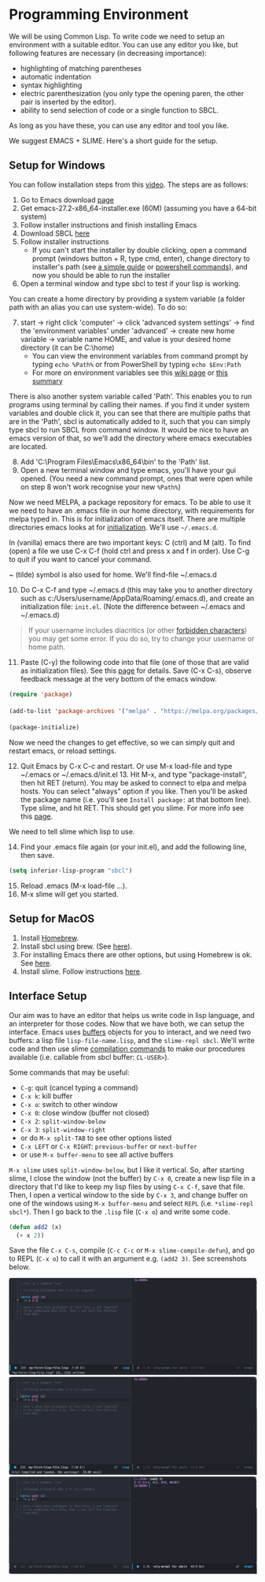 # Programming Environment

We will be using Common Lisp. To write code we need to setup an environment with a suitable editor. You can use any editor you like, but following features are necessary (in decreasing importance):

* highlighting of matching parentheses
* automatic indentation
* syntax highlighting
* electric parenthesization (you only type the opening paren, the other pair is inserted by the editor).
* ability to send selection of code or a single function to SBCL.

As long as you have these, you can use any editor and tool you like.

We suggest EMACS + SLIME. Here's a short guide for the setup.

## Setup for Windows
You can follow installation steps from this [video](https://www.youtube.com/watch?v=VnWVu8VVDbI&t=2s).
The steps are as follows:
1. Go to Emacs download [page](https://ftp.gnu.org/gnu/emacs/windows/emacs-27/)
2. Get emacs-27.2-x86_64-installer.exe (60M) (assuming you have a 64-bit system)
3. Follow installer instructions and finish installing Emacs
4. Download SBCL [here](http://prdownloads.sourceforge.net/sbcl/sbcl-2.2.2-x86-windows-binary.msi)
5. Follow installer instructions
    - If you can't start the installer by double clicking, open a command prompt (windows button + R, type cmd, enter), change directory to installer's path (see [a simple guide](https://www3.ntu.edu.sg/home/ehchua/programming/howto/CMD_Survival.html#:~:text=To%20change%20current%20working%20directory,directory%20under%20the%20current%20drive.) or [powershell commands](https://devblogs.microsoft.com/scripting/table-of-basic-powershell-commands/)), and now you should be able to run the installer
6. Open a terminal window and type sbcl to test if your lisp is working.

You can create a home directory by providing a system variable (a folder path with an alias you can use system-wide). To do so:

7. start -> right click 'computer' -> click 'advanced system settings' -> find the 'environment variables' under 'advanced' -> create new home variable -> variable name HOME, and value is your desired home directory (it can be C:\home)
    - You can view the environment variables from command prompt by typing `echo %Path%` or from PowerShell by typing `echo $Env:Path`
    - For more on environment variables see this [wiki page](https://en.wikipedia.org/wiki/Environment_variable) or [this summary](https://www3.ntu.edu.sg/home/ehchua/programming/howto/Environment_Variables.html#:~:text=2.2%20Set%2FUnset%2FChange%20an,it%20to%20an%20empty%20string.)
    

There is also another system variable called 'Path'. This enables you to run programs using terminal by calling their names. if you find it under system variables and double click it, you can see that there are multiple paths that are in the 'Path', sbcl is automatically added to it, such that you can simply type sbcl to run SBCL from command window. It would be nice to have an emacs version of that, so we'll add the directory where emacs executables are located.

8. Add 'C:\Program Files\Emacs\x86_64\bin' to the 'Path' list.
9. Open a new terminal window and type emacs, you'll have your gui opened. (You need a new command prompt, ones that were open while on step 8 won't work recognise your new `%Path%`)

Now we need MELPA, a package repository for emacs. To be able to use it we need to have an .emacs file in our home directory, with requirements for melpa typed in. This is for initialization of emacs itself. There are multiple directories emacs looks at for [initialization](https://www.gnu.org/software/emacs/manual/html_node/emacs/Init-File.html). We'll use `~/.emacs.d`.

In (vanilla) emacs there are two important keys: C (ctrl) and M (alt). To find (open) a file we use C-x C-f (hold ctrl and press x and f in order). Use C-g to quit if you want to cancel your command.

~ (tilde) symbol is also used for home. We'll find-file ~/.emacs.d

10. Do C-x C-f and type ~/.emacs.d (this may take you to another directory such as c:/Users/username/AppData/Roaming/.emacs.d), and create an initialization file: `init.el`. (Note the difference between ~/.emacs and ~/.emacs.d)
> If your username includes diacritics (or other [forbidden characters](https://stackoverflow.com/a/61448658/3590894)) you may get some error. If you do so, try to change your username or home path.
11. Paste (C-y) the following code into that file (one of those that are valid as initialization files). See this [page](https://melpa.org/#/getting-started) for details. Save (C-x C-s), observe feedback message at the very bottom of the emacs window.
```lisp
(require 'package)

(add-to-list 'package-archives '("melpa" . "https://melpa.org/packages/") t)

(package-initialize)
```
Now we need the changes to get effective, so we can simply quit and restart emacs, or reload settings.

12. Quit Emacs by C-x C-c and restart. Or use M-x load-file and type ~/.emacs or ~/.emacs.d/init.el 13. Hit M-x, and type "package-install", then hit RET (return). You may be asked to connect to elpa and melpa hosts. You can select "always" option if you like. Then you'll be asked the package name (i.e. you'll see `Install package:` at that bottom line). Type slime, and hit RET. This should get you slime. For more info see this [page](https://slime.common-lisp.dev/doc/html/Installation.html).

We need to tell slime which lisp to use.

14. Find your .emacs file again (or your init.el), and add the following line, then save.
```lisp
(setq inferior-lisp-program "sbcl")
```
15. Reload .emacs (M-x load-file ...).
16. M-x slime will get you started.

## Setup for MacOS
1. Install [Homebrew](https://brew.sh).
2. Install sbcl using brew. (See [here](https://formulae.brew.sh/formula/sbcl)).
3. For installing Emacs there are other options, but using Homebrew is ok. See [here](https://www.gnu.org/software/emacs/download.html).
4. Install slime. Follow instructions [here](https://slime.common-lisp.dev/doc/html/Installation.html#Installation).

## Interface Setup
Our aim was to have an editor that helps us write code in lisp language, and an interpreter for those codes. Now that we have both, we can setup the interface. Emacs uses [buffers](https://www.gnu.org/software/emacs/manual/html_node/emacs/Buffers.html) objects for you to interact, and we need two buffers: a lisp file `lisp-file-name.lisp`, and the `slime-repl sbcl`. We'll write code and then use slime [compilation commands](https://slime.common-lisp.dev/doc/html/Compilation.html) to make our procedures available (i.e. callable from sbcl buffer: `CL-USER>`).

Some commands that may be useful:
- `C-g`: quit (cancel typing a command)
- `C-x k`: kill buffer
- `C-x o`: switch to other window
- `C-x 0`: close window (buffer not closed)
- `C-x 2`: `split-window-below`
- `C-x 3`: `split-window-right`
- or do `M-x split-TAB` to see other options listed
- `C-x LEFT` or `C-x RIGHT`: `previous-buffer` or `next-buffer`
- or use `M-x buffer-menu` to see all active buffers 

`M-x slime` uses `split-window-below`, but I like it vertical. So, after starting slime, I close the window (not the buffer) by `C-x 0`, create a new lisp file in a directory that I'd like to keep my lisp files by using `C-x C-f`, save that file. Then, I open a vertical window to the side by `C-x 3`, and change buffer on one of the windows using `M-x buffer-menu` and select `REPL` (i.e. `*slime-repl sbcl*`). Then I go back to the `.lisp` file (`C-x o`) and write some code.

~~~lisp
(defun add2 (x)
  (+ x 2))
~~~

Save the file `C-x C-s`, compile (`C-c C-c` or `M-x slime-compile-defun`), and go to REPL (`C-x o`) to call it with an argument e.g. `(add2 3)`. See screenshots below.

![img1](./figures/1.png)
![img2](./figures/2.png)
![img3](./figures/3.png)